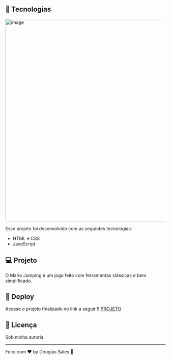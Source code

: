 ## 🚀 Tecnologias

<img width="1293" height="636" alt="image" src="https://github.com/user-attachments/assets/d7669ae3-6e2f-4c64-ad44-7d76b09bb35c" />


Esse projeto foi desenvolvido com as seguintes tecnologias:

- HTML e CSS
- JavaScript

## 💻 Projeto

O Mario Jumping é um jogo feito com ferramentas clássicas e bem simplificado.

## 🔗 Deploy

Acesse o projeto finalizado no link a seguir !!
[PROJETO](https://dodosantosbr.github.io/mariojumping/)

## :memo: Licença

Sob minha autoria.

---

Feito com ♥ by Douglas Sales :wave:
